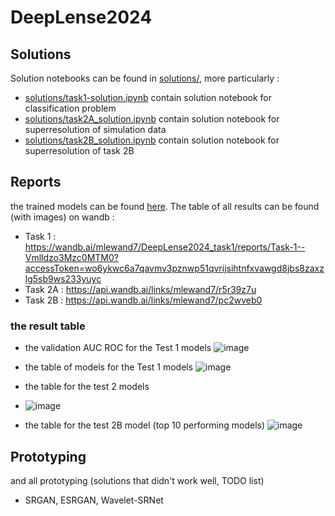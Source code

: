 # DeepLense2024

## Solutions
Solution notebooks can be found in [solutions/](solutions/), more particularly : 
- [solutions/task1-solution.ipynb](solutions/task1-solution.ipynb) contain solution notebook for classification problem
- [solutions/task2A_solution.ipynb](solutions/task2A_solution.ipynb) contain solution notebook for superresolution of simulation data
- [solutions/task2B_solution.ipynb](solutions/task2B_solution.ipynb) contain solution notebook for superresolution of task 2B


## Reports
the trained models can be found [here](https://drive.google.com/drive/folders/19X6Ft8tziwNS07nP3hlG1-Av08SD-hvP?usp=sharing). The table of all results can be found (with images) on wandb : 
- Task 1 : https://wandb.ai/mlewand7/DeepLense2024_task1/reports/Task-1--Vmlldzo3Mzc0MTM0?accessToken=wo6ykwc6a7qavmv3pznwp51qvrijsihtnfxvawgd8jbs8zaxzlg5sb9ws233yuyc
- Task 2A : https://api.wandb.ai/links/mlewand7/r5r39z7u
- Task 2B : https://api.wandb.ai/links/mlewand7/pc2wveb0


###  the result table
- the validation AUC ROC for the Test 1 models
![image](https://github.com/mlewandowski0/DeepLense2024/assets/18070420/7bacae21-6ec5-4617-9624-bb7303f33d9d)
- the table of models for the Test 1 models
![image](https://github.com/mlewandowski0/DeepLense2024/assets/18070420/2c4010a1-648c-4852-be6b-0d7d747357c6)

- the table for the test 2 models
- ![image](https://github.com/mlewandowski0/DeepLense2024/assets/18070420/457a572c-3123-4560-b542-9215446295ec)

- the table for the test 2B model (top 10 performing models)
![image](https://github.com/mlewandowski0/DeepLense2024/assets/18070420/69f8069c-745a-445e-a9ea-b9a199525301)


## Prototyping
and all prototyping (solutions that didn't work well, TODO list)
- SRGAN, ESRGAN, Wavelet-SRNet
